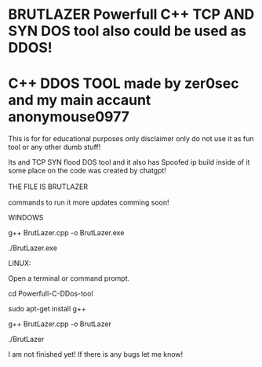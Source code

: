 # BRUTLAZER Powerfull C++ TCP AND SYN DOS tool also could be used as DDOS!
# C++ DDOS TOOL                                                                     made by  zer0sec and my main accaunt anonymouse0977
 
 This is for for educational purposes only disclaimer only do not use it as fun tool or any other dumb stuff!
 
Its and TCP SYN flood DOS tool and it also has Spoofed ip build inside of it                                           some place on the code was created by chatgpt!

THE FILE IS BRUTLAZER 
ㅤㅤㅤㅤㅤㅤㅤ

commands to run it 
more updates comming soon!






WINDOWS 

g++ BrutLazer.cpp -o BrutLazer.exe


./BrutLazer.exe


LINUX:

Open a terminal or command prompt.


cd Powerfull-C-DDos-tool

sudo apt-get install g++


g++ BrutLazer.cpp -o BrutLazer

./BrutLazer

I am not finished yet!
If there is any bugs let me know! 
